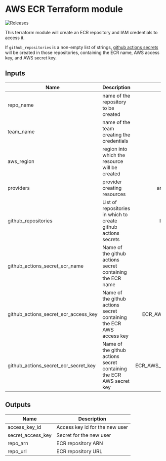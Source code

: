 # AWS ECR Terraform module

<a href="https://github.com/ministryofjustice/cloud-platform-terraform-ecr-credentials/releases">
  <img src="https://img.shields.io/github/release/ministryofjustice/cloud-platform-terraform-ecr-credentials/all.svg" alt="Releases" />
</a>

This terraform module will create an ECR repository and IAM credentials to access it.

If `github_repositories` is a non-empty list of strings, [github actions
secrets] will be created in those repositories, containing the ECR name, AWS
access key, and AWS secret key.

## Inputs

| Name | Description | Type | Default | Required |
|------|-------------|:----:|:-----:|:-----:|
| repo_name | name of the repository to be created | string | - | yes |
| team_name | name of the team creating the credentials | string | - | yes |
| aws_region | region into which the resource will be created | string | eu-west-2 | no |
| providers | provider creating resources | arrays of string | default provider | no |
| github_repositories | List of repositories in which to create github actions secrets | list of strings | no |
| github_actions_secret_ecr_name | Name of the github actions secret containing the ECR name | ECR_NAME | no |
| github_actions_secret_ecr_access_key | Name of the github actions secret containing the ECR AWS access key | ECR_AWS_ACCESS_KEY_ID | no |
| github_actions_secret_ecr_secret_key | Name of the github actions secret containing the ECR AWS secret key | ECR_AWS_SECRET_ACCESS_KEY | no |

## Outputs

| Name | Description |
|------|-------------|
| access_key_id | Access key id for the new user |
| secret_access_key | Secret for the new user |
| repo_arn | ECR repository ARN |
| repo_url | ECR repository URL |

[github actions secrets]: https://docs.github.com/en/actions/reference/encrypted-secrets
